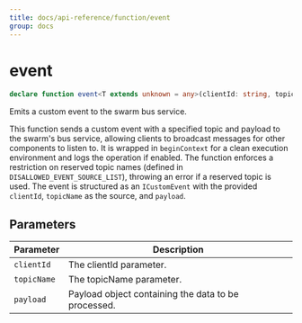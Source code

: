 ```yaml
---
title: docs/api-reference/function/event
group: docs
---
```


# event

```ts
declare function event<T extends unknown = any>(clientId: string, topicName: string, payload: T): Promise<void>;
```

Emits a custom event to the swarm bus service.

This function sends a custom event with a specified topic and payload to the swarm's bus service, allowing clients to broadcast messages
for other components to listen to. It is wrapped in `beginContext` for a clean execution environment and logs the operation if enabled.
The function enforces a restriction on reserved topic names (defined in `DISALLOWED_EVENT_SOURCE_LIST`), throwing an error if a reserved
topic is used. The event is structured as an `ICustomEvent` with the provided `clientId`, `topicName` as the source, and `payload`.

## Parameters

| Parameter | Description |
|-----------|-------------|
| `clientId` | The clientId parameter. |
| `topicName` | The topicName parameter. |
| `payload` | Payload object containing the data to be processed. |
